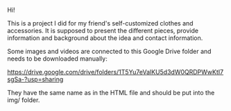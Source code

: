 Hi!

This is a project I did for my friend's self-customized clothes and accessories. It is supposed to present the different pieces, provide information and background about the idea and contact information. 

Some images and videos are connected to this Google Drive folder and needs to be downloaded manually:

https://drive.google.com/drive/folders/1T5Yu7eValKU5d3dW0QRDPWwKtI7sgSa-?usp=sharing 

They have the same name as in the HTML file and should be put into the img/ folder.
